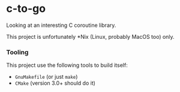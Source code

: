 # c-to-go
Looking at an interesting C coroutine library.

This project is unfortunately *Nix (Linux, probably MacOS too) only.

### Tooling
This project use the following tools to build itself:
 
  - `GnuMakefile` (or just `make`)
  - `CMake` (version 3.0+ should do it)
